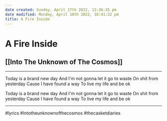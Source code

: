 ```yaml
---
date created: Sunday, April 17th 2022, 12:36:35 pm
date modified: Monday, April 18th 2022, 10:41:32 pm
title: A Fire Inside
---
```

# A Fire Inside
## [[Into The Unknown of The Cosmos]]

---

Today is a brand new day
And I'm not gonna let it go to waste
On shit from yesterday
Cause I have found a way
To live my life and be ok

Today is a brand new day
And I'm not gonna let it go to waste
On shit from yesterday
Cause I have found a way
To live my life and be ok

---

#lyrics #Intotheunknownofthecosmos #thecasketdiaries